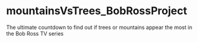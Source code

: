 # mountainsVsTrees_BobRossProject
The ultimate countdown to find out if trees or mountains appear the most in the Bob Ross TV series
